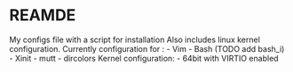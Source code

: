 # REAMDE #
My configs file with a script for installation
Also includes linux kernel configuration.
Currently configuration for :
	- Vim
	- Bash (TODO add bash_i)
	- Xinit
	- mutt
	- dircolors
Kernel configuration:
	- 64bit with VIRTIO enabled
